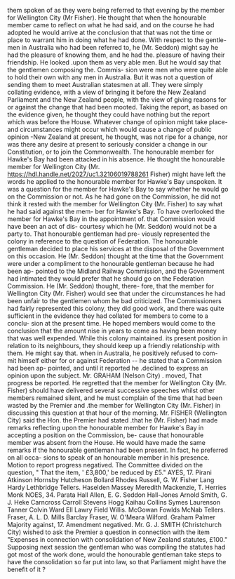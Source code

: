 them spoken of as they were being referred to that evening by the member for Wellington City (Mr Fisher). He thought that when the honourable member came to reflect on what he had said, and on the course he had adopted he would arrive at the conclusion that that was not the time or place to warrant him in doing what he had done. With respect to the gentle- men in Australia who had been referred to, he (Mr. Seddon) might say he had the pleasure of knowing them, and he had the. pleasure of having their friendship. He looked .upon them as very able men. But he would say that the gentlemen composing the. Commis- sion were men who were quite able to hold their own with any men in Australia. But it was not a question of sending them to meet Australian statesmen at all. They were simply collating evidence, with a view of bringing it before the New Zealand Parliament and the New Zealand people, with the view of giving reasons for or against the change that had been mooted. Taking the report, as based on the evidence given, he thought they could have nothing but the report which was before the House. Whatever change of opinion might take place-and circumstances might occur which would cause a change of public opinion -New Zealand at present, he thought, was not ripe for a change, nor was there any desire at present to seriously consider a change in our Constitution, or to join the Commonwealth. The honourable member for Hawke's Bay had been attacked in his absence. He thought the honourable member for Wellington City (Mr. https://hdl.handle.net/2027/uc1.32106019788261 Fisher) might have left the words he applied to the honourable member for Hawke's Bay unspoken. It was a question for the member for Hawke's Bay to say whether he would go on the Commission or not. As he had gone on the Commission, he did not think it rested with the member for Wellington City (Mr. Fisher) to say what he had said against the mem- ber for Hawke's Bay. To have overlooked the member for Hawke's Bay in the appointment of. that Commission would have been an act of dis- courtesy which he (Mr. Seddon) would not be a party to. That honourable gentleman had pre- viously represented the colony in reference to the question of Federation. The honourable gentleman decided to place his services at the disposal of the Government on this occasion. He (Mr. Seddon) thought at the time that the Government were under a compliment to the honourable gentleman because he had been ap- pointed to the Midland Railway Commission, and the Government had intimated they would prefer that he should go on the Federation Commission. He (Mr. Seddon) thought, there- fore, that the member for Wellington City (Mr. Fisher) would see that under the circumstances he had been unfair to the gentlemen whom he bad criticized. The Commissioners had fairly represented this colony, they did good work, and there was quite sufficient in the evidence they had collated for members to come to a conclu- sion at the present time. He hoped members would come to the conclusion that the amount nise in years to come as having been money that was well expended. While this colony maintained. its present position in relation to its neighbours, they should keep up a friendly relationship with them. He might say that. when in Australia, he positively refused to com- mit himself either for or against Federation -- he stated that a Commission had been ap- pointed, and until it reported he .declined to express an opinion upon the subject. Mr. GRAHAM (Nelson City) . moved, That progress be reported. He regretted that the member for Wellington City (Mr. Fisher) should have delivered several successive speeches whilst other members remained silent, and he must complain of the time that had been wasted by the Premier and .the member for Wellington City (Mr. Fisher) in discussing this question at that hour of the morning. Mr. FISHER (Wellington City) said the Hon. the Premier had stated .that he (Mr. Fisher) had made remarks reflecting upon the honourable member for Hawke's Bay in accepting a position on the Commission, be- cause that honourable member was absent from the House. He would have made the same remarks if the honourable gentleman had been present. In fact, he preferred on all occa- sions to speak of an honourable member in his presence. Motion to report progress negatived. The Committee divided on the question, " That the item, ' £3,800,' be reduced by £5." AYES, 17. Pirani Atkinson Hornsby Hutcheson Bollard Rhodes Russell, G. W. Fisher Lang Hardy Lethbridge Tellers. Haselden Massey Meredith Mackenzie, T. Herries Monk NOES, 34. Parata Hall Allen, E. G. Seddon Hall-Jones Arnold Smith, G. J. Heke Carncross Carroll Stevens Hogg Kaihau Collins Symes Laurenson Tanner Colvin Ward Ell Lawry Field Willis. McGowan Fowlds McNab Tellers. Fraser, A. L. D. Mills Barclay Fraser, W. O'Meara Wilford. Graham Palmer Majority against, 17. Amendment negatived. Mr. G. J. SMITH (Christchurch City) wished to ask the Premier a question in connection with the item "Expenses in connection with consolidation of New Zealand statutes, £100." Supposing next session the gentleman who was compiling the statutes had got most of the work done, would the honourable gentleman take steps to have the consolidation so far put into law, so that Parliament might have the benefit of it ? 